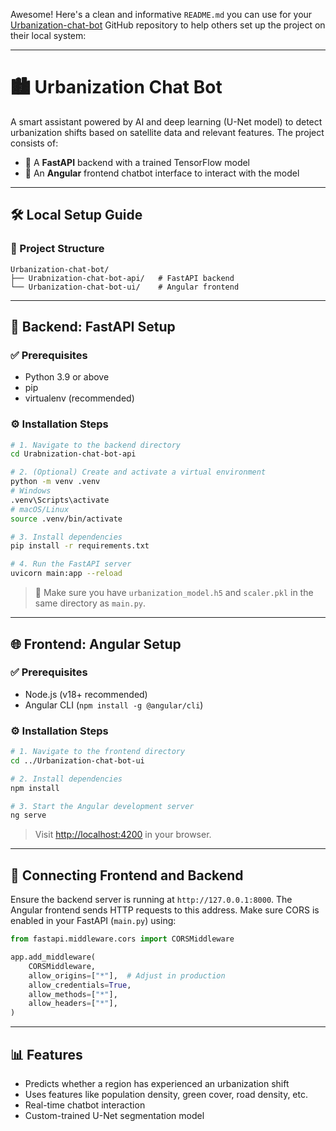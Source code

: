 Awesome! Here's a clean and informative `README.md` you can use for your [Urbanization-chat-bot](https://github.com/G1-ind/Urbanization-chat-bot) GitHub repository to help others set up the project on their local system:

---

# 🏙️ Urbanization Chat Bot

A smart assistant powered by AI and deep learning (U-Net model) to detect urbanization shifts based on satellite data and relevant features. The project consists of:

- 🧠 A **FastAPI** backend with a trained TensorFlow model
- 💬 An **Angular** frontend chatbot interface to interact with the model

---

## 🛠️ Local Setup Guide

### 📁 Project Structure

```
Urbanization-chat-bot/
├── Urabnization-chat-bot-api/   # FastAPI backend
└── Urbanization-chat-bot-ui/    # Angular frontend
```

---

## 🚀 Backend: FastAPI Setup

### ✅ Prerequisites

- Python 3.9 or above
- pip
- virtualenv (recommended)

### ⚙️ Installation Steps

```bash
# 1. Navigate to the backend directory
cd Urabnization-chat-bot-api

# 2. (Optional) Create and activate a virtual environment
python -m venv .venv
# Windows
.venv\Scripts\activate
# macOS/Linux
source .venv/bin/activate

# 3. Install dependencies
pip install -r requirements.txt

# 4. Run the FastAPI server
uvicorn main:app --reload
```

> 📌 Make sure you have `urbanization_model.h5` and `scaler.pkl` in the same directory as `main.py`.

---

## 🌐 Frontend: Angular Setup

### ✅ Prerequisites

- Node.js (v18+ recommended)
- Angular CLI (`npm install -g @angular/cli`)

### ⚙️ Installation Steps

```bash
# 1. Navigate to the frontend directory
cd ../Urbanization-chat-bot-ui

# 2. Install dependencies
npm install

# 3. Start the Angular development server
ng serve
```

> Visit [http://localhost:4200](http://localhost:4200) in your browser.

---

## 🔗 Connecting Frontend and Backend

Ensure the backend server is running at `http://127.0.0.1:8000`. The Angular frontend sends HTTP requests to this address. Make sure CORS is enabled in your FastAPI (`main.py`) using:

```python
from fastapi.middleware.cors import CORSMiddleware

app.add_middleware(
    CORSMiddleware,
    allow_origins=["*"],  # Adjust in production
    allow_credentials=True,
    allow_methods=["*"],
    allow_headers=["*"],
)
```

---

## 📊 Features

- Predicts whether a region has experienced an urbanization shift
- Uses features like population density, green cover, road density, etc.
- Real-time chatbot interaction
- Custom-trained U-Net segmentation model
